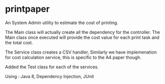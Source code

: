 # printpaper
An System Admin utility to estimate the cost of printing. 

The Main class will actually create all the dependency for the controller. The Main class once executed will provide the cost value for each print task and the total cost.

The Service class creates a CSV handler, Similarly we have implemenation for cost calculation service, this is specific to the A4 paper though.

Added the Test class for each of the services.

Using : Java 8, Dependency Injection, JUnit
